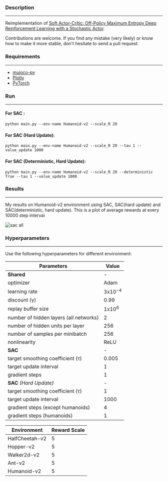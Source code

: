 ### Description
------------
Reimplementation of [Soft Actor-Critic: Off-Policy Maximum Entropy Deep Reinforcement
Learning with a Stochastic Actor](https://arxiv.org/pdf/1801.01290.pdf).

Contributions are welcome. If you find any mistake (very likely) or know how to make it more stable, don't hesitate to send a pull request.

### Requirements
------------

- [mujoco-py](https://github.com/openai/mujoco-py)
- [Plotly](https://plot.ly/)
- [PyTorch](http://pytorch.org/)

### Run
------------

#### For SAC :

```
python main.py --env-name Humanoid-v2 --scale_R 20 
```

#### For SAC (Hard Update):

```
python main.py --env-name Humanoid-v2 --scale_R 20 --tau 1 --value_update 1000
```

#### For SAC (Deterministic, Hard Update):

```
python main.py --env-name Humanoid-v2 --scale_R 20 --deterministic True --tau 1 --value_update 1000
```

### Results
------------
My results on Humanoid-v2 environment using SAC, SAC(hard update) and SAC(deterministic, hard update).
This is a plot of average rewards at every 10000 step interval 

![sac all](https://user-images.githubusercontent.com/18737539/45465027-f5813900-b730-11e8-8a5d-37a550e1971f.jpeg)

### Hyperparameters
-------------

Use the following hyperparameters for different environment:

| Parameters     | Value  |
| --------------- | ------------- |
|**Shared**|-|
| optimizer | Adam |
| learning rate  | 3x10<sup>−4</sup> |
| discount (γ) | 0.99 |
| replay buffer size | 1x10<sup>6</sup> |
|number of hidden layers (all networks)|2|
|number of hidden units per layer|256|
|number of samples per minibatch|256|
|nonlinearity|ReLU|
|**SAC**|-|
|target smoothing coefficient (τ)|0.005|
|target update interval|1|
|gradient steps|1|
|**SAC** *(Hard Update)*|-|
|target smoothing coefficient (τ)|1|
|target update interval|1000|
|gradient steps (except humanoids)|4|
|gradient steps (humanoids)|1|




| Environment     | Reward Scale  |
| --------------- | ------------- |
| HalfCheetah-v2  | 5 |
| Hopper-v2       | 5 |
| Walker2d-v2     | 5 |
| Ant-v2          | 5 |
| Humanoid-v2     | 5 |
